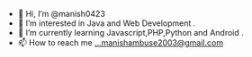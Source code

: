 - 👋 Hi, I’m @manish0423
- 👀 I’m interested in Java and Web Development .
- 🌱 I’m currently learning Javascript,PHP,Python and Android .
- 📫 How to reach me ...manishambuse2003@gmail.com

<!---
manish0423/manish0423 is a ✨ special ✨ repository because its `README.md` (this file) appears on your GitHub profile.
You can click the Preview link to take a look at your changes.
--->
